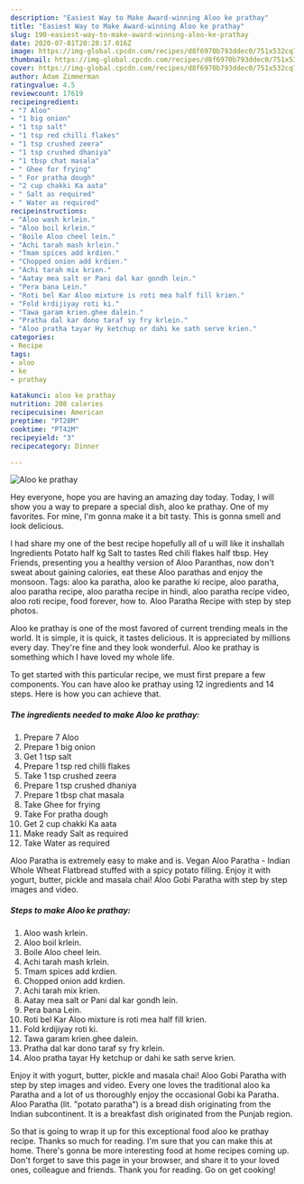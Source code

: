```yaml
---
description: "Easiest Way to Make Award-winning Aloo ke prathay"
title: "Easiest Way to Make Award-winning Aloo ke prathay"
slug: 190-easiest-way-to-make-award-winning-aloo-ke-prathay
date: 2020-07-01T20:28:17.016Z
image: https://img-global.cpcdn.com/recipes/d8f6970b793ddec0/751x532cq70/aloo-ke-prathay-recipe-main-photo.jpg
thumbnail: https://img-global.cpcdn.com/recipes/d8f6970b793ddec0/751x532cq70/aloo-ke-prathay-recipe-main-photo.jpg
cover: https://img-global.cpcdn.com/recipes/d8f6970b793ddec0/751x532cq70/aloo-ke-prathay-recipe-main-photo.jpg
author: Adam Zimmerman
ratingvalue: 4.5
reviewcount: 17619
recipeingredient:
- "7 Aloo"
- "1 big onion"
- "1 tsp salt"
- "1 tsp red chilli flakes"
- "1 tsp crushed zeera"
- "1 tsp crushed dhaniya"
- "1 tbsp chat masala"
- " Ghee for frying"
- " For pratha dough"
- "2 cup chakki Ka aata"
- " Salt as required"
- " Water as required"
recipeinstructions:
- "Aloo wash krlein."
- "Aloo boil krlein."
- "Boile Aloo cheel lein."
- "Achi tarah mash krlein."
- "Tmam spices add krdien."
- "Chopped onion add krdien."
- "Achi tarah mix krien."
- "Aatay mea salt or Pani dal kar gondh lein."
- "Pera bana Lein."
- "Roti bel Kar Aloo mixture is roti mea half fill krien."
- "Fold krdijiyay roti ki."
- "Tawa garam krien.ghee dalein."
- "Pratha dal kar dono taraf sy fry krlein."
- "Aloo pratha tayar Hy ketchup or dahi ke sath serve krien."
categories:
- Recipe
tags:
- aloo
- ke
- prathay

katakunci: aloo ke prathay 
nutrition: 208 calories
recipecuisine: American
preptime: "PT28M"
cooktime: "PT42M"
recipeyield: "3"
recipecategory: Dinner

---
```



![Aloo ke prathay](https://img-global.cpcdn.com/recipes/d8f6970b793ddec0/751x532cq70/aloo-ke-prathay-recipe-main-photo.jpg)

Hey everyone, hope you are having an amazing day today. Today, I will show you a way to prepare a special dish, aloo ke prathay. One of my favorites. For mine, I'm gonna make it a bit tasty. This is gonna smell and look delicious.

I had share my one of the best recipe hopefully all of u will like it inshallah Ingredients Potato half kg Salt to tastes Red chili flakes half tbsp. Hey Friends, presenting you a healthy version of Aloo Paranthas, now don&#39;t sweat about gaining calories, eat these Aloo parathas and enjoy the monsoon. Tags: aloo ka paratha, aloo ke parathe ki recipe, aloo paratha, aloo paratha recipe, aloo paratha recipe in hindi, aloo paratha recipe video, aloo roti recipe, food forever, how to. Aloo Paratha Recipe with step by step photos.

Aloo ke prathay is one of the most favored of current trending meals in the world. It is simple, it is quick, it tastes delicious. It is appreciated by millions every day. They're fine and they look wonderful. Aloo ke prathay is something which I have loved my whole life.


To get started with this particular recipe, we must first prepare a few components. You can have aloo ke prathay using 12 ingredients and 14 steps. Here is how you can achieve that.

<!--inarticleads1-->

##### The ingredients needed to make Aloo ke prathay:

1. Prepare 7 Aloo
1. Prepare 1 big onion
1. Get 1 tsp salt
1. Prepare 1 tsp red chilli flakes
1. Take 1 tsp crushed zeera
1. Prepare 1 tsp crushed dhaniya
1. Prepare 1 tbsp chat masala
1. Take  Ghee for frying
1. Take  For pratha dough
1. Get 2 cup chakki Ka aata
1. Make ready  Salt as required
1. Take  Water as required


Aloo Paratha is extremely easy to make and is. Vegan Aloo Paratha - Indian Whole Wheat Flatbread stuffed with a spicy potato filling. Enjoy it with yogurt, butter, pickle and masala chai! Aloo Gobi Paratha with step by step images and video. 

<!--inarticleads2-->

##### Steps to make Aloo ke prathay:

1. Aloo wash krlein.
1. Aloo boil krlein.
1. Boile Aloo cheel lein.
1. Achi tarah mash krlein.
1. Tmam spices add krdien.
1. Chopped onion add krdien.
1. Achi tarah mix krien.
1. Aatay mea salt or Pani dal kar gondh lein.
1. Pera bana Lein.
1. Roti bel Kar Aloo mixture is roti mea half fill krien.
1. Fold krdijiyay roti ki.
1. Tawa garam krien.ghee dalein.
1. Pratha dal kar dono taraf sy fry krlein.
1. Aloo pratha tayar Hy ketchup or dahi ke sath serve krien.


Enjoy it with yogurt, butter, pickle and masala chai! Aloo Gobi Paratha with step by step images and video. Every one loves the traditional aloo ka Paratha and a lot of us thoroughly enjoy the occasional Gobi ka Paratha. Aloo Paratha (lit. &#34;potato paratha&#34;) is a bread dish originating from the Indian subcontinent. It is a breakfast dish originated from the Punjab region. 

So that is going to wrap it up for this exceptional food aloo ke prathay recipe. Thanks so much for reading. I'm sure that you can make this at home. There's gonna be more interesting food at home recipes coming up. Don't forget to save this page in your browser, and share it to your loved ones, colleague and friends. Thank you for reading. Go on get cooking!
